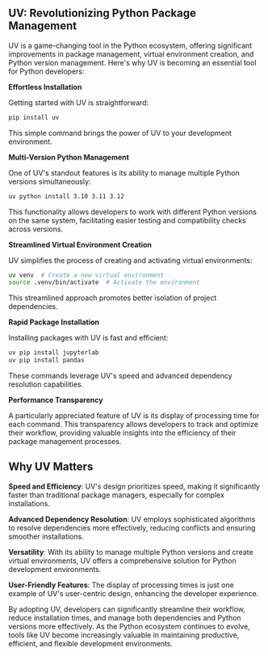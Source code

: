 ## UV: Revolutionizing Python Package Management

UV is a game-changing tool in the Python ecosystem, offering significant improvements in package management, virtual environment creation, and Python version management. Here's why UV is becoming an essential tool for Python developers:

**Effortless Installation**

Getting started with UV is straightforward:

```bash
pip install uv
```

This simple command brings the power of UV to your development environment.

**Multi-Version Python Management**

One of UV's standout features is its ability to manage multiple Python versions simultaneously:

```bash
uv python install 3.10 3.11 3.12
```

This functionality allows developers to work with different Python versions on the same system, facilitating easier testing and compatibility checks across versions.

**Streamlined Virtual Environment Creation**

UV simplifies the process of creating and activating virtual environments:

```bash
uv venv  # Create a new virtual environment
source .venv/bin/activate  # Activate the environment
```

This streamlined approach promotes better isolation of project dependencies.

**Rapid Package Installation**

Installing packages with UV is fast and efficient:

```bash
uv pip install jupyterlab
uv pip install pandas
```

These commands leverage UV's speed and advanced dependency resolution capabilities.

**Performance Transparency**

A particularly appreciated feature of UV is its display of processing time for each command. This transparency allows developers to track and optimize their workflow, providing valuable insights into the efficiency of their package management processes.

## Why UV Matters

**Speed and Efficiency**: UV's design prioritizes speed, making it significantly faster than traditional package managers, especially for complex installations.

**Advanced Dependency Resolution**: UV employs sophisticated algorithms to resolve dependencies more effectively, reducing conflicts and ensuring smoother installations.

**Versatility**: With its ability to manage multiple Python versions and create virtual environments, UV offers a comprehensive solution for Python development environments.

**User-Friendly Features**: The display of processing times is just one example of UV's user-centric design, enhancing the developer experience.

By adopting UV, developers can significantly streamline their workflow, reduce installation times, and manage both dependencies and Python versions more effectively. As the Python ecosystem continues to evolve, tools like UV become increasingly valuable in maintaining productive, efficient, and flexible development environments.
